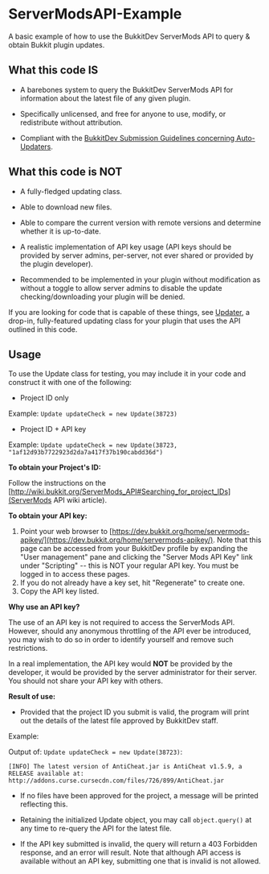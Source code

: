 ServerModsAPI-Example
=====================

A basic example of how to use the BukkitDev ServerMods API to query &amp; obtain Bukkit plugin updates.

What this code IS
-------
* A barebones system to query the BukkitDev ServerMods API for information about the latest file of any given plugin.

* Specifically unlicensed, and free for anyone to use, modify, or redistribute without attribution.

* Compliant with the [BukkitDev Submission Guidelines concerning Auto-Updaters](http://wiki.bukkit.org/BukkitDev:Project_Submission_Guidelines#Auto-updaters).

What this code is NOT
-------
* A fully-fledged updating class.

* Able to download new files.

* Able to compare the current version with remote versions and determine whether it is up-to-date.

* A realistic implementation of API key usage (API keys should be provided by server admins, per-server, not ever shared or provided by the plugin developer).

* Recommended to be implemented in your plugin without modification as without a toggle to allow server admins to disable the update checking/downloading your plugin will be denied.


If you are looking for code that is capable of these things, see [Updater](https://github.com/h31ix/Updater), a drop-in, fully-featured updating class for your plugin that uses the API outlined in this code.

Usage
-------

To use the Update class for testing, you may include it in your code and construct it with one of the following:

* Project ID only

Example:
```Update updateCheck = new Update(38723)```

* Project ID  + API key

Example:
```Update updateCheck = new Update(38723, "1af12d93b7722923d2da7a417f37b190cabdd36d")```

**To obtain your Project's ID:**

Follow the instructions on the [http://wiki.bukkit.org/ServerMods_API#Searching_for_project_IDs](ServerMods API wiki article).

**To obtain your API key:**

1. Point your web browser to [https://dev.bukkit.org/home/servermods-apikey/](https://dev.bukkit.org/home/servermods-apikey/). Note that this page can be accessed from your BukkitDev profile by expanding the "User management" pane and clicking the "Server Mods API Key" link under "Scripting" -- this is NOT your regular API key. You must be logged in to access these pages.
2. If you do not already have a key set, hit "Regenerate" to create one.
3. Copy the API key listed.

**Why use an API key?**

The use of an API key is not required to access the ServerMods API. However, should any anonymous throttling of the API ever be introduced, you may wish to do so in order to identify yourself and remove such restrictions.

In a real implementation, the API key would **NOT** be provided by the developer, it would be provided by the server administrator for their server. You should not share your API key with others.

**Result of use:**

* Provided that the project ID you submit is valid, the program will print out the details of the latest file approved by BukkitDev staff.

Example:

Output of: ```Update updateCheck = new Update(38723)```:

```[INFO] The latest version of AntiCheat.jar is AntiCheat v1.5.9, a RELEASE available at: http://addons.curse.cursecdn.com/files/726/899/AntiCheat.jar```

* If no files have been approved for the project, a message will be printed reflecting this.

* Retaining the initialized Update object, you may call ```object.query()``` at any time to re-query the API for the latest file.

* If the API key submitted is invalid, the query will return a 403 Forbidden response, and an error will result. Note that although API access is available without an API key, submitting one that is invalid is not allowed.
